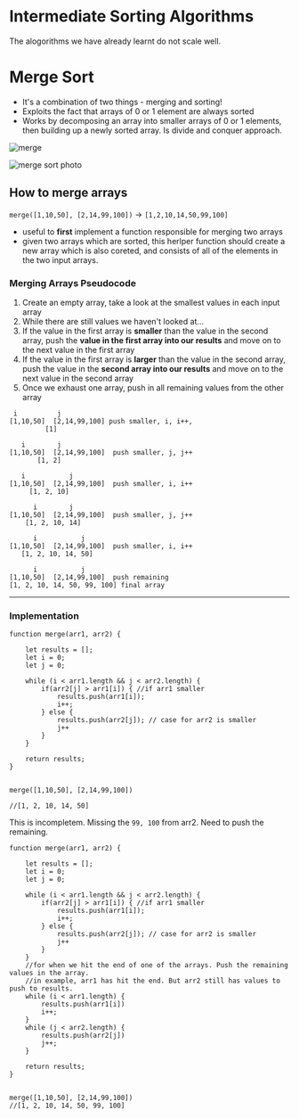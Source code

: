 # Intermediate Sorting Algorithms

The alogorithms we have already learnt do not scale well.

# Merge Sort

- It's a combination of two things - merging and sorting!
- Exploits the fact that arrays of 0 or 1 element are always sorted
- Works by decomposing an array into smaller arrays of 0 or 1 elements, then building up a newly sorted array. Is divide and conquer approach.

![merge](https://codepumpkin.com/wp-content/uploads/2017/10/MergeSort_Avg_case.gif)

![merge sort photo](https://codepumpkin.com/wp-content/uploads/2017/10/mergeSort.png)

## How to merge arrays

`merge([1,10,50], [2,14,99,100])` -> `[1,2,10,14,50,99,100]`

- useful to **first** implement a function responsible for merging two arrays
- given two arrays which are sorted, this herlper function should create a new array which is also coreted, and consists of all of the elements in the two input arrays.

### Merging Arrays Pseudocode

1. Create an empty array, take a look at the smallest values in each input array
2. While there are still values we haven't looked at...
3. If the value in the first array is **smaller** than the value in the second array, push the **value in the first array into our results** and move on to the next value in the first array
4. If the value in the first array is **larger** than the value in the second array, push the value in the **second array into our results** and move on to the next value in the second array
5. Once we exhaust one array, push in all remaining values from the other array

```
 i          j
[1,10,50]  [2,14,99,100] push smaller, i, i++,
         [1]

   i        j
[1,10,50]  [2,14,99,100]  push smaller, j, j++
       [1, 2]

   i           j
[1,10,50]  [2,14,99,100]  push smaller, i, i++
     [1, 2, 10]

      i        j
[1,10,50]  [2,14,99,100]  push smaller, j, j++
    [1, 2, 10, 14]

      i           j
[1,10,50]  [2,14,99,100]  push smaller, i, i++
   [1, 2, 10, 14, 50]

      i           j
[1,10,50]  [2,14,99,100]  push remaining
[1, 2, 10, 14, 50, 99, 100] final array
```

---

### Implementation

```
function merge(arr1, arr2) {

    let results = [];
    let i = 0;
    let j = 0;

    while (i < arr1.length && j < arr2.length) {
        if(arr2[j] > arr1[i]) { //if arr1 smaller
            results.push(arr1[i]);
            i++;
        } else {
            results.push(arr2[j]); // case for arr2 is smaller
            j++
        }
    }

    return results;
}


merge([1,10,50], [2,14,99,100])

//[1, 2, 10, 14, 50]
```

This is incompletem. Missing the `99, 100` from arr2.
Need to push the remaining.

```
function merge(arr1, arr2) {

    let results = [];
    let i = 0;
    let j = 0;

    while (i < arr1.length && j < arr2.length) {
        if(arr2[j] > arr1[i]) { //if arr1 smaller
            results.push(arr1[i]);
            i++;
        } else {
            results.push(arr2[j]); // case for arr2 is smaller
            j++
        }
    }
    //for when we hit the end of one of the arrays. Push the remaining values in the array.
    //in example, arr1 has hit the end. But arr2 still has values to push to results.
    while (i < arr1.length) {
        results.push(arr1[i])
        i++;
    }
    while (j < arr2.length) {
        results.push(arr2[j])
        j++;
    }

    return results;
}


merge([1,10,50], [2,14,99,100])
//[1, 2, 10, 14, 50, 99, 100]
```
